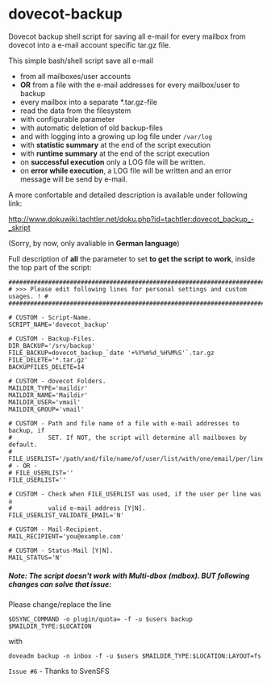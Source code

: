 # dovecot-backup
Dovecot backup shell script for saving all e-mail for every mailbox from dovecot into a e-mail account specific tar.gz file.

This simple bash/shell script save all e-mail
- from all mailboxes/user accounts
- **OR** from a file with the e-mail addresses for every mailbox/user to backup
- every mailbox into a separate *.tar.gz-file
- read the data from the filesystem
- with configurable parameter
- with automatic deletion of old backup-files
- and with logging into a growing up log file under ``/var/log``
- with **statistic summary** at the end of the script execution
- with **runtime summary** at the end of the script execution
- on **successful execution** only a LOG file will be written.
- on **error while execution**, a LOG file will be written and an error message will be send by e-mail.

A more confortable and detailed description is available under following link:

http://www.dokuwiki.tachtler.net/doku.php?id=tachtler:dovecot_backup_-_skript

(Sorry, by now, only avaliable in **German language**)

Full description of **all** the parameter to set **to get the script to work**, inside the top part of the script:

```
##############################################################################
# >>> Please edit following lines for personal settings and custom usages. ! #
##############################################################################
 
# CUSTOM - Script-Name.
SCRIPT_NAME='dovecot_backup'
 
# CUSTOM - Backup-Files.
DIR_BACKUP='/srv/backup'
FILE_BACKUP=dovecot_backup_`date '+%Y%m%d_%H%M%S'`.tar.gz
FILE_DELETE='*.tar.gz'
BACKUPFILES_DELETE=14
 
# CUSTOM - dovecot Folders.
MAILDIR_TYPE='maildir'
MAILDIR_NAME='Maildir'
MAILDIR_USER='vmail'
MAILDIR_GROUP='vmail'

# CUSTOM - Path and file name of a file with e-mail addresses to backup, if
#          SET. If NOT, the script will determine all mailboxes by default.
# FILE_USERLIST='/path/and/file/name/of/user/list/with/one/email/per/line'
# - OR -
# FILE_USERLIST=''
FILE_USERLIST=''

# CUSTOM - Check when FILE_USERLIST was used, if the user per line was a
#          valid e-mail address [Y|N].
FILE_USERLIST_VALIDATE_EMAIL='N'

# CUSTOM - Mail-Recipient.
MAIL_RECIPIENT='you@example.com'
 
# CUSTOM - Status-Mail [Y|N].
MAIL_STATUS='N'
```

##### **Note**: The script doesn't work with Multi-dbox (mdbox). BUT following changes can solve that issue:

Please change/replace the line
```
$DSYNC_COMMAND -o plugin/quota= -f -u $users backup $MAILDIR_TYPE:$LOCATION
```
with
```
doveadm backup -n inbox -f -u $users $MAILDIR_TYPE:$LOCATION:LAYOUT=fs
```

```Issue #6``` - Thanks to SvenSFS
